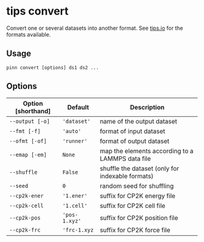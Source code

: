 # tips convert

Convert one or several datasets into another format. See
[tips.io](../python/io/#available-formats) for the formats available.

## Usage

```
pinn convert [options] ds1 ds2 ...
```

## Options

| Option [shorthand] | Default       | Description                                      |
| ------------------ | ------------- | ------------------------------------------------ |
| `--output [-o]`    | `'dataset'`   | name of the output dataset                       |
| `--fmt [-f]`       | `'auto'`      | format of input dataset                          |
| `--ofmt [-of]`     | `'runner'`    | format of output dataset                         |
| `--emap [-em]`     | `None`        | map the elements according to a LAMMPS data file |
| `--shuffle`        | `False`       | shuffle the dataset (only for indexable formats) |
| `--seed`           | `0`           | random seed for shuffling                        |
| `--cp2k-ener`      | `'1.ener'`    | suffix for CP2K energy file                      |
| `--cp2k-cell`      | `'1.cell'`    | suffix for CP2K cell file                        |
| `--cp2k-pos`       | `'pos-1.xyz'` | suffix for CP2K position file                    |
| `--cp2k-frc`       | `'frc-1.xyz`  | suffix for CP2K force file                       |
